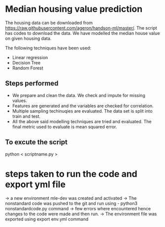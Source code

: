 
# Median housing value prediction

The housing data can be downloaded from https://raw.githubusercontent.com/ageron/handson-ml/master/. The script has codes to download the data. We have modelled the median house value on given housing data. 

The following techniques have been used: 

 - Linear regression
 - Decision Tree
 - Random Forest

## Steps performed
 - We prepare and clean the data. We check and impute for missing values.
 - Features are generated and the variables are checked for correlation.
 - Multiple sampling techinuqies are evaluated. The data set is split into train and test.
 - All the above said modelling techniques are tried and evaluated. The final metric used to evaluate is mean squared error.

## To excute the script
python < scriptname.py >

# steps taken to run the code and export yml file

 -> a new environment mle-dev was created and activated
 -> The nonstandard code was pushed to the git and run using - python3 nonstandardcode.py command
 -> few errors where encountered hence changes to the code were made and then run. 
 -> The environment file was exported using export env.yml command
